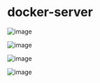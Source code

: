 # docker-server
![image](https://github.com/user-attachments/assets/d7c36db9-3cd9-4ab7-8a5f-dd3dbb2cca19)

![image](https://github.com/user-attachments/assets/48ea8e1c-9c8d-40c2-a76d-6506de8c06ba)

![image](https://github.com/user-attachments/assets/66361d49-35e9-46d8-958f-795f7d97126a)

![image](https://github.com/user-attachments/assets/31d6a41c-7b8f-40e5-bdec-080c1d530ef5)
